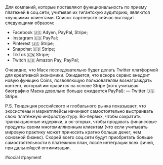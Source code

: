 
Для компаний, которые поставляют функциональность по приему платежей в соц.сети, учитывая их гигантскую аудиторию, являются «лучшими» клиентами. Список партнерств сейчас выглядит следующими образом:
- Facebook 🇺🇸 Adyen, PayPal, Stripe;
- Instagram 🇺🇸 PayPal;
- Pinterest 🇺🇸 Stripe;
- Snapchat 🇺🇸 Stripe;
- TikTok 🇨🇳 Stripe;
- Twitch 🇺🇸 Amazon Pay, PayPal;

Очевидно, что Маск последовательно будет делать Twitter платформой для креативной экономики. Ожидается, что вскоре сервис внедрит новую функцию Coins, позволяющую пользователям вознаграждать контент, который им нравится на основе Stripe (хотя учитывая биографию Маска довольно больше ожидается PayPal):
— Twitter 🇺🇸 Stripe.

P.S.
Тенденция российского и глобального рынка показывает, что экосистемы и маркетплейсы начинают самостоятельно выстраивать свою платёжную инфраструктуру. Во-первых, чтобы сократить транзакционные издержки, а во-вторых, чтобы продавать финансовые продукты своим многомиллионным клиентам (что если учитывать мировую практику может приносить кратно больше денег, чем основной бизнес). Скорей всего соц.сети будут приобретать больше самостоятельности в платежном план, после интеграции всех фичей, при дальнейшей оптимизации.

#social #payment 